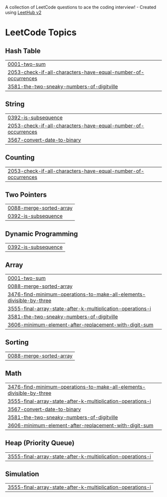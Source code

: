 A collection of LeetCode questions to ace the coding interview! - Created using [LeetHub v2](https://github.com/arunbhardwaj/LeetHub-2.0)
<!---LeetCode Topics Start-->
# LeetCode Topics
## Hash Table
|  |
| ------- |
| [0001-two-sum](https://github.com/kafri8889/my-leetcode/tree/master/0001-two-sum) |
| [2053-check-if-all-characters-have-equal-number-of-occurrences](https://github.com/kafri8889/my-leetcode/tree/master/2053-check-if-all-characters-have-equal-number-of-occurrences) |
| [3581-the-two-sneaky-numbers-of-digitville](https://github.com/kafri8889/my-leetcode/tree/master/3581-the-two-sneaky-numbers-of-digitville) |
## String
|  |
| ------- |
| [0392-is-subsequence](https://github.com/kafri8889/my-leetcode/tree/master/0392-is-subsequence) |
| [2053-check-if-all-characters-have-equal-number-of-occurrences](https://github.com/kafri8889/my-leetcode/tree/master/2053-check-if-all-characters-have-equal-number-of-occurrences) |
| [3567-convert-date-to-binary](https://github.com/kafri8889/my-leetcode/tree/master/3567-convert-date-to-binary) |
## Counting
|  |
| ------- |
| [2053-check-if-all-characters-have-equal-number-of-occurrences](https://github.com/kafri8889/my-leetcode/tree/master/2053-check-if-all-characters-have-equal-number-of-occurrences) |
## Two Pointers
|  |
| ------- |
| [0088-merge-sorted-array](https://github.com/kafri8889/my-leetcode/tree/master/0088-merge-sorted-array) |
| [0392-is-subsequence](https://github.com/kafri8889/my-leetcode/tree/master/0392-is-subsequence) |
## Dynamic Programming
|  |
| ------- |
| [0392-is-subsequence](https://github.com/kafri8889/my-leetcode/tree/master/0392-is-subsequence) |
## Array
|  |
| ------- |
| [0001-two-sum](https://github.com/kafri8889/my-leetcode/tree/master/0001-two-sum) |
| [0088-merge-sorted-array](https://github.com/kafri8889/my-leetcode/tree/master/0088-merge-sorted-array) |
| [3476-find-minimum-operations-to-make-all-elements-divisible-by-three](https://github.com/kafri8889/my-leetcode/tree/master/3476-find-minimum-operations-to-make-all-elements-divisible-by-three) |
| [3555-final-array-state-after-k-multiplication-operations-i](https://github.com/kafri8889/my-leetcode/tree/master/3555-final-array-state-after-k-multiplication-operations-i) |
| [3581-the-two-sneaky-numbers-of-digitville](https://github.com/kafri8889/my-leetcode/tree/master/3581-the-two-sneaky-numbers-of-digitville) |
| [3606-minimum-element-after-replacement-with-digit-sum](https://github.com/kafri8889/my-leetcode/tree/master/3606-minimum-element-after-replacement-with-digit-sum) |
## Sorting
|  |
| ------- |
| [0088-merge-sorted-array](https://github.com/kafri8889/my-leetcode/tree/master/0088-merge-sorted-array) |
## Math
|  |
| ------- |
| [3476-find-minimum-operations-to-make-all-elements-divisible-by-three](https://github.com/kafri8889/my-leetcode/tree/master/3476-find-minimum-operations-to-make-all-elements-divisible-by-three) |
| [3555-final-array-state-after-k-multiplication-operations-i](https://github.com/kafri8889/my-leetcode/tree/master/3555-final-array-state-after-k-multiplication-operations-i) |
| [3567-convert-date-to-binary](https://github.com/kafri8889/my-leetcode/tree/master/3567-convert-date-to-binary) |
| [3581-the-two-sneaky-numbers-of-digitville](https://github.com/kafri8889/my-leetcode/tree/master/3581-the-two-sneaky-numbers-of-digitville) |
| [3606-minimum-element-after-replacement-with-digit-sum](https://github.com/kafri8889/my-leetcode/tree/master/3606-minimum-element-after-replacement-with-digit-sum) |
## Heap (Priority Queue)
|  |
| ------- |
| [3555-final-array-state-after-k-multiplication-operations-i](https://github.com/kafri8889/my-leetcode/tree/master/3555-final-array-state-after-k-multiplication-operations-i) |
## Simulation
|  |
| ------- |
| [3555-final-array-state-after-k-multiplication-operations-i](https://github.com/kafri8889/my-leetcode/tree/master/3555-final-array-state-after-k-multiplication-operations-i) |
<!---LeetCode Topics End-->
